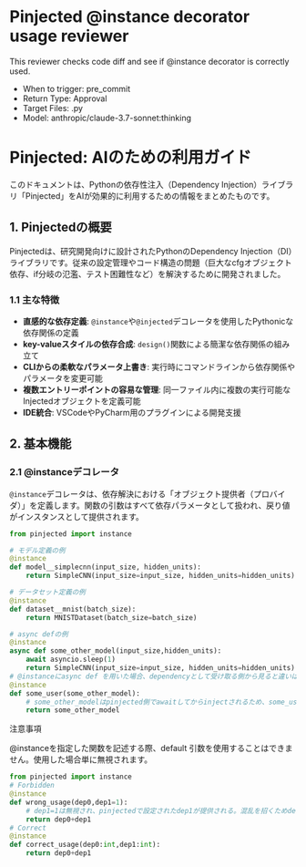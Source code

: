 # Pinjected @instance decorator usage reviewer
This reviewer checks code diff and see if @instance decorator is correctly used.
- When to trigger: pre_commit
- Return Type: Approval
- Target Files: .py
- Model: anthropic/claude-3.7-sonnet:thinking

# Pinjected: AIのための利用ガイド

このドキュメントは、Pythonの依存性注入（Dependency Injection）ライブラリ「Pinjected」をAIが効果的に利用するための情報をまとめたものです。

## 1. Pinjectedの概要

Pinjectedは、研究開発向けに設計されたPythonのDependency Injection（DI）ライブラリです。従来の設定管理やコード構造の問題（巨大なcfgオブジェクト依存、if分岐の氾濫、テスト困難性など）を解決するために開発されました。

### 1.1 主な特徴

- **直感的な依存定義**: `@instance`や`@injected`デコレータを使用したPythonicな依存関係の定義
- **key-valueスタイルの依存合成**: `design()`関数による簡潔な依存関係の組み立て
- **CLIからの柔軟なパラメータ上書き**: 実行時にコマンドラインから依存関係やパラメータを変更可能
- **複数エントリーポイントの容易な管理**: 同一ファイル内に複数の実行可能なInjectedオブジェクトを定義可能
- **IDE統合**: VSCodeやPyCharm用のプラグインによる開発支援

## 2. 基本機能

### 2.1 @instanceデコレータ

`@instance`デコレータは、依存解決における「オブジェクト提供者（プロバイダ）」を定義します。関数の引数はすべて依存パラメータとして扱われ、戻り値がインスタンスとして提供されます。

```python
from pinjected import instance

# モデル定義の例
@instance
def model__simplecnn(input_size, hidden_units):
    return SimpleCNN(input_size=input_size, hidden_units=hidden_units)

# データセット定義の例
@instance
def dataset__mnist(batch_size):
    return MNISTDataset(batch_size=batch_size)

# async defの例
@instance
async def some_other_model(input_size,hidden_units):
    await asyncio.sleep(1)
    return SimpleCNN(input_size=input_size, hidden_units=hidden_units)
# @instanceにasync def を用いた場合、dependencyとして受け取る側から見ると違いはありません。
@instance
def some_user(some_other_model):
    # some_other_modelはpinjected側でawaitしてからinjectされるため、some_userはasyncかどうか気にする必要はない
    return some_other_model

```

注意事項

@instanceを指定した関数を記述する際、default 引数を使用することはできません。使用した場合単に無視されます。
```python
from pinjected import instance
# Forbidden
@instance
def wrong_usage(dep0,dep1=1):
    # dep1=1は無視され、pinjectedで設定されたdep1が提供される。混乱を招くためdefault parameterを使用しないこと
    return dep0+dep1
# Correct
@instance
def correct_usage(dep0:int,dep1:int):
    return dep0+dep1
```

